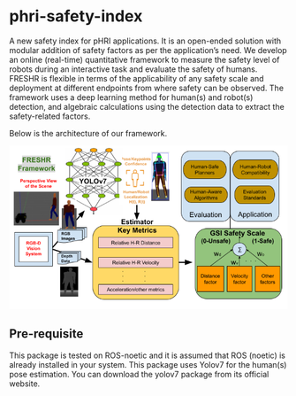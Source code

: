 # phri-safety-index
A new safety index for pHRI applications. It is an open-ended solution with modular addition of safety factors as per the application’s need. We develop an online (real-time) quantitative framework to measure the safety level of robots during an interactive task and evaluate the safety of humans. FRESHR is flexible in terms of the applicability of any safety scale and deployment at different endpoints from where safety can be observed. The framework uses a deep learning method for human(s) and robot(s) detection, and algebraic calculations using the detection data to extract the safety-related factors.

Below is the architecture of our framework.

![Alt text](/FRESHR/architecture.png?raw=true)


## Pre-requisite
This package is tested on ROS-noetic and it is assumed that ROS (noetic) is already installed in your system. This package uses Yolov7 for the human(s) pose estimation. You can download the yolov7 package from its official website. 
